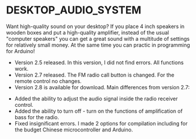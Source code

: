 # DESKTOP_AUDIO_SYSTEM
Want high-quality sound on your desktop? If you place 4 inch speakers in wooden boxes and put a high-quality amplifier, instead of the usual "computer speakers" you can get a great sound with a multitude of settings for relatively small money. At the same time you can practic in programming for Arduino!

* Version 2.5 released. In this version, I did not find errors. All functions work. 
* Version 2.7 released. The FM radio call button is changed. For the remote control no changes.
* Version 2.8 is available for download. Main differences from version 2.7:
- Added the ability to adjust the audio signal inside the radio receiver control.
- Added the ability to turn off - turn on the functions of amplification of bass for the radio.
- Fixed insignificant errors.
I made 2 options for compilation including for the budget Chinese microcontroller and Arduino.
